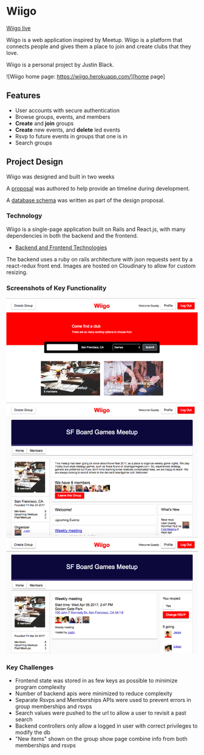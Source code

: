# Wiigo

[Wiigo live][heroku]

[heroku]: https://wiigo.herokuapp.com/

Wiigo is a web application inspired by Meetup. Wiigo is a platform that connects people and gives them a place to join and create clubs that they love.

Wiigo is a personal project by Justin Black.

![Wiigo home page: https://wiigo.herokuapp.com/][home page]

## Features

- User accounts with secure authentication
- Browse groups, events, and members
- **Create** and **join** groups
- **Create** new events, and **delete** led events
- Rsvp to future events in groups that one is in
- Search groups

## Project Design

Wiigo was designed and built in two weeks

A [proposal][proposal] was authored to help provide an timeline during development.

A [database schema][schema] was written as part of the design proposal.

### Technology

Wiigo is a single-page application built on Rails and React.js, with many dependencies in both the backend and the frontend.

- [Backend and Frontend Technologies][technologies]

The backend uses a ruby on rails architecture with json requests sent by
a react-redux front end. Images are hosted on Cloudinary to allow for custom resizing.

### Screenshots of Key Functionality

![Group search][searching]
![Viewing a group][show group]
![Viewing an event][show event]

### Key Challenges

- Frontend state was stored in as few keys as possible to minimize program complexity
- Number of backend apis were minimized to reduce complexity
- Separate Rsvps and Memberships APIs were used to prevent errors in group memberships and rsvps
- Search values were pushed to the url to allow a user to revisit a past search
- Backend controllers only allow a logged in user with correct privileges to modify the db
- "New items" shown on the group show page combine info from both memberships and rsvps

[home page]: ./docs/images/home_page.png "Wiigo home page"
[searching]: ./docs/images/group_search.png "Found gaming groups"
[show group]: ./docs/images/show_group.png "A group's page"
[show event]: ./docs/images/show_event.png "An event's page"
[technologies]: ./docs/technologies.md "Core frontend and backend technologies"
[proposal]: ./docs/proposal.md
[schema]: ./docs/schema.md
